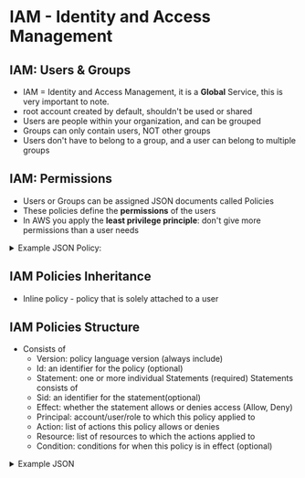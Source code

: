 # IAM - Identity and Access Management

## IAM: Users & Groups
* IAM = Identity and Access Management, it is a __Global__ Service, this is very important to note.
* root account created by default, shouldn't be used or shared
* Users are people within your organization, and can be grouped
* Groups can only contain users, NOT other groups
* Users don't have to belong to a group, and a user can belong to multiple groups

## IAM: Permissions
* Users or Groups can be assigned JSON documents called Policies
* These policies define the __permissions__ of the users
* In AWS you apply the __least privilege principle__: don't give more permissions than a user needs
<details>
  <summary>Example JSON Policy:</summary>

```json
{
  "Version":"2012-10-17",
  "Statement":[
    {
      "Effect":"Allow",
      "Action":"ec2:Describe*",
      "Resource":"*"
    },
    {
      "Effect":"Allow",
      "Action":"elasticloadbalancing:Describe*",
      "Resource":"*"
    },
    {
      "Effect":"Allow",
      "Action":[
        "cloudwatch:ListMetrics",
        "cloudwatch:GetMetricStatistics",
        "cloudwatch:Describe*"
      ],
      "Resource":"*"
    }
  ]
}
```
</details>

## IAM Policies Inheritance
* Inline policy - policy that is solely attached to a user

## IAM Policies Structure
* Consists of
  * Version: policy language version (always include) 
  * Id: an identifier for the policy (optional)
  * Statement: one or more individual Statements (required)
Statements consists of
  * Sid: an identifier for the statement(optional)
  * Effect: whether the statement allows or denies access (Allow, Deny)
  * Principal: account/user/role to which this policy applied to
  * Action: list of actions this policy allows or denies
  * Resource: list of resources to which the actions applied to
  * Condition: conditions for when this policy is in effect (optional)
  
<details>
  <summary>Example JSON</summary>
  
```json
{
  "Version":"2012-10-17",
  "Id":"S3-Account-Permissions",
  "Statement":[
    {
      "Sid":"1",
      "Effect":"Allow",
      "Principal":{
        "AWS":[
          "arn:aws:iam:123455678.root"
        ]
      },
      "Action":[
        "s3:GetObject",
        "s3:PutObject"
      ],
      "Resource":[
        "arn:aws:s3:::mybucket/*"
      ]
    }
  ]
}
```
</details>  